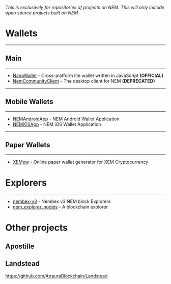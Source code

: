 *This is exclusively for repositories of projects on NEM. This will only include open source projects built on NEM.*



# Wallets
----

## Main
-----

- [NanoWallet](https://github.com/NemProject/NanoWallet) - Cross-platform lite wallet written in JavaScript  **(OFFICIAL)**
- [NemCommunityClient](https://github.com/NemProject/NemCommunityClient) - The desktop client for NEM **(DEPRECATED)**

----
## Mobile Wallets
----

- [NEMAndroidApp](https://github.com/NemProject/NEMAndroidApp) - NEM Android Wallet Application
- [NEMiOSApp](https://github.com/NemProject/NEMiOSApp) - NEM iOS Wallet Application


----
## Paper Wallets
----

- [XEMpw](https://github.com/QuantumMechanics/XEMpw) - Online paper wallet generator for XEM Cryptocurrency

# Explorers
----
- [nembex-v3](https://github.com/NemProject/nembex-v3) - Nembex v3 NEM block Explorers
- [nem_explorer_nodejs](https://github.com/NEMChina/nem_explorer_nodejs) - A blockchain explorer

# Other projects

## Apostille


## Landstead
https://github.com/AtrauraBlockchain/Landstead
